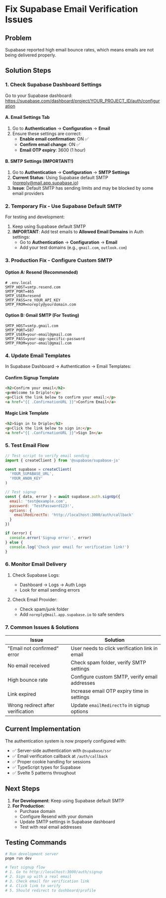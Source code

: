 # Fix Supabase Email Verification Issues

## Problem
Supabase reported high email bounce rates, which means emails are not being delivered properly.

## Solution Steps

### 1. Check Supabase Dashboard Settings

Go to your Supabase dashboard: https://supabase.com/dashboard/project/YOUR_PROJECT_ID/auth/configuration

#### A. Email Settings Tab
1. Go to **Authentication** → **Configuration** → **Email**
2. Ensure these settings are correct:
   - **Enable email confirmation**: ON ✅
   - **Confirm email change**: ON ✅
   - **Email OTP expiry**: 3600 (1 hour)

#### B. SMTP Settings (IMPORTANT!)
1. Go to **Authentication** → **Configuration** → **SMTP Settings**
2. **Current Status**: Using Supabase default SMTP (noreply@mail.app.supabase.io)
3. **Issue**: Default SMTP has sending limits and may be blocked by some email providers

### 2. Temporary Fix - Use Supabase Default SMTP

For testing and development:
1. Keep using Supabase default SMTP
2. **IMPORTANT**: Add test emails to **Allowed Email Domains** in Auth settings:
   - Go to **Authentication** → **Configuration** → **Email**
   - Add your test domains (e.g., `gmail.com`, `outlook.com`)

### 3. Production Fix - Configure Custom SMTP

#### Option A: Resend (Recommended)
```env
# .env.local
SMTP_HOST=smtp.resend.com
SMTP_PORT=465
SMTP_USER=resend
SMTP_PASS=re_YOUR_API_KEY
SMTP_FROM=noreply@yourdomain.com
```

#### Option B: Gmail SMTP (For Testing)
```env
SMTP_HOST=smtp.gmail.com
SMTP_PORT=587
SMTP_USER=your-email@gmail.com
SMTP_PASS=your-app-specific-password
SMTP_FROM=your-email@gmail.com
```

### 4. Update Email Templates

In Supabase Dashboard → Authentication → Email Templates:

#### Confirm Signup Template
```html
<h2>Confirm your email</h2>
<p>Welcome to Driplo!</p>
<p>Click the link below to confirm your email:</p>
<a href="{{ .ConfirmationURL }}">Confirm Email</a>
```

#### Magic Link Template
```html
<h2>Sign in to Driplo</h2>
<p>Click the link below to sign in:</p>
<a href="{{ .ConfirmationURL }}">Sign In</a>
```

### 5. Test Email Flow

```javascript
// Test script to verify email sending
import { createClient } from '@supabase/supabase-js'

const supabase = createClient(
  'YOUR_SUPABASE_URL',
  'YOUR_ANON_KEY'
)

// Test signup
const { data, error } = await supabase.auth.signUp({
  email: 'test@example.com',
  password: 'TestPassword123!',
  options: {
    emailRedirectTo: 'http://localhost:3000/auth/callback'
  }
})

if (error) {
  console.error('Signup error:', error)
} else {
  console.log('Check your email for verification link!')
}
```

### 6. Monitor Email Delivery

1. Check Supabase Logs:
   - Dashboard → Logs → Auth Logs
   - Look for email sending errors

2. Check Email Provider:
   - Check spam/junk folder
   - Add `noreply@mail.app.supabase.io` to safe senders

### 7. Common Issues & Solutions

| Issue | Solution |
|-------|----------|
| "Email not confirmed" error | User needs to click verification link in email |
| No email received | Check spam folder, verify SMTP settings |
| High bounce rate | Configure custom SMTP, verify email addresses |
| Link expired | Increase email OTP expiry time in settings |
| Wrong redirect after verification | Update `emailRedirectTo` in signup options |

## Current Implementation

The authentication system is now properly configured with:
- ✅ Server-side authentication with `@supabase/ssr`
- ✅ Email verification callback at `/auth/callback`
- ✅ Proper cookie handling for sessions
- ✅ TypeScript types for Supabase
- ✅ Svelte 5 patterns throughout

## Next Steps

1. **For Development**: Keep using Supabase default SMTP
2. **For Production**: 
   - Purchase domain
   - Configure Resend with your domain
   - Update SMTP settings in Supabase dashboard
   - Test with real email addresses

## Testing Commands

```bash
# Run development server
pnpm run dev

# Test signup flow
# 1. Go to http://localhost:3000/auth/signup
# 2. Sign up with a real email
# 3. Check email for verification link
# 4. Click link to verify
# 5. Should redirect to dashboard/profile
```